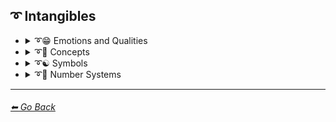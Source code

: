 ## ➰ Intangibles

- <details><summary>➰😁 Emotions and Qualities</summary><p>

    | Keyword        | Example      |
    | ------------- |:-------------:|
    |Happy| <img src="https://github.com/willwulfken/MidJourney-Styles-and-Keywords/blob/main/Images/MidJourney%20Styles%20(sphere)/sphere_Happy.png?raw=true" width="256" /> |
	|Excited| <img src="https://github.com/willwulfken/MidJourney-Styles-and-Keywords/blob/main/Images/MidJourney%20Styles%20(sphere)/sphere_Excited.png?raw=true" width="256" /> |
    |Sad| <img src="https://github.com/willwulfken/MidJourney-Styles-and-Keywords/blob/main/Images/MidJourney%20Styles%20(sphere)/sphere_Sad.png?raw=true" width="256" /> |
    |Angry| <img src="https://github.com/willwulfken/MidJourney-Styles-and-Keywords/blob/main/Images/MidJourney%20Styles%20(sphere)/sphere_Angry.png?raw=true" width="256" /> |
	|Angelic| <img src="https://github.com/willwulfken/MidJourney-Styles-and-Keywords/blob/main/Images/MidJourney%20Styles%20(sphere)/sphere_Angelic.png?raw=true" width="256" /> |
    |Good| <img src="https://github.com/willwulfken/MidJourney-Styles-and-Keywords/blob/main/Images/MidJourney%20Styles%20(sphere)/sphere_Good.png?raw=true" width="256" /> |
    |Evil| <img src="https://github.com/willwulfken/MidJourney-Styles-and-Keywords/blob/main/Images/MidJourney%20Styles%20(sphere)/sphere_Evil.png?raw=true" width="256" /> |

    </p></details>


- <details><summary>➰🧠 Concepts</summary><p>

    | Keyword        | Example      |
    | ------------- |:-------------:|
    |Infused| <img src="https://github.com/willwulfken/MidJourney-Styles-and-Keywords/blob/main/Images/MidJourney%20Styles%20(sphere)/sphere_Infused.png?raw=true" width="256" /> |
    |Refreshing| <img src="https://github.com/willwulfken/MidJourney-Styles-and-Keywords/blob/main/Images/MidJourney%20Styles%20(sphere)/sphere_Refreshing.png?raw=true" width="256" /> |
    |Essence| <img src="https://github.com/willwulfken/MidJourney-Styles-and-Keywords/blob/main/Images/MidJourney%20Styles%20(sphere)/sphere_Essence.png?raw=true" width="256" /> |
    |Divine| <img src="https://github.com/willwulfken/MidJourney-Styles-and-Keywords/blob/main/Images/MidJourney%20Styles%20(sphere)/sphere_Divine.png?raw=true" width="256" /> |
    |Ineffable| <img src="https://github.com/willwulfken/MidJourney-Styles-and-Keywords/blob/main/Images/MidJourney%20Styles%20(sphere)/sphere_Ineffable.png?raw=true" width="256" /> |
	|Strong| <img src="https://github.com/willwulfken/MidJourney-Styles-and-Keywords/blob/main/Images/MidJourney%20Styles%20(sphere)/sphere_Strong.png?raw=true" width="256" /> |
    |Powerful| <img src="https://github.com/willwulfken/MidJourney-Styles-and-Keywords/blob/main/Images/MidJourney%20Styles%20(sphere)/sphere_Powerful.png?raw=true" width="256" /> |
    |Weak| <img src="https://github.com/willwulfken/MidJourney-Styles-and-Keywords/blob/main/Images/MidJourney%20Styles%20(sphere)/sphere_Weak.png?raw=true" width="256" /> |
    |Thin| <img src="https://github.com/willwulfken/MidJourney-Styles-and-Keywords/blob/main/Images/MidJourney%20Styles%20(sphere)/sphere_Thin.png?raw=true" width="256" /> |
    |Thick| <img src="https://github.com/willwulfken/MidJourney-Styles-and-Keywords/blob/main/Images/MidJourney%20Styles%20(sphere)/sphere_Thick.png?raw=true" width="256" /> |
	|Massive Scale| <img src="https://github.com/willwulfken/MidJourney-Styles-and-Keywords/blob/main/Images/MidJourney%20Styles%20(sphere)/sphere_massivescale.png?raw=true" width="256" /> |
	|Massive| <img src="https://github.com/willwulfken/MidJourney-Styles-and-Keywords/blob/main/Images/MidJourney%20Styles%20(sphere)/sphere_Massive.png?raw=true" width="256" /> |
	|Huge| <img src="https://github.com/willwulfken/MidJourney-Styles-and-Keywords/blob/main/Images/MidJourney%20Styles%20(sphere)/sphere_Huge.png?raw=true" width="256" /> |
	|Large| <img src="https://github.com/willwulfken/MidJourney-Styles-and-Keywords/blob/main/Images/MidJourney%20Styles%20(sphere)/sphere_Large.png?raw=true" width="256" /> |
	|Big| <img src="https://github.com/willwulfken/MidJourney-Styles-and-Keywords/blob/main/Images/MidJourney%20Styles%20(sphere)/sphere_Big.png?raw=true" width="256" /> |
	|Mini| <img src="https://github.com/willwulfken/MidJourney-Styles-and-Keywords/blob/main/Images/MidJourney%20Styles%20(sphere)/sphere_Mini.png?raw=true" width="256" /> |
	|Tiny| <img src="https://github.com/willwulfken/MidJourney-Styles-and-Keywords/blob/main/Images/MidJourney%20Styles%20(sphere)/sphere_Tiny.png?raw=true" width="256" /> |
	|Micro| <img src="https://github.com/willwulfken/MidJourney-Styles-and-Keywords/blob/main/Images/MidJourney%20Styles%20(sphere)/sphere_Micro.png?raw=true" width="256" /> |
	|Nano| <img src="https://github.com/willwulfken/MidJourney-Styles-and-Keywords/blob/main/Images/MidJourney%20Styles%20(sphere)/sphere_Nano.png?raw=true" width="256" /> |
	|Flexible| <img src="https://github.com/willwulfken/MidJourney-Styles-and-Keywords/blob/main/Images/MidJourney%20Styles%20(sphere)/sphere_Flexible.png?raw=true" width="256" /> |
	
    </p></details>


- <details><summary>➰☯ Symbols</summary><p>

    | Keyword        | Example      |
    | ------------- |:-------------:|
	|Yin Yang| <img src="https://github.com/willwulfken/MidJourney-Styles-and-Keywords/blob/main/Images/MidJourney%20Styles%20(sphere)/sphere_YinYang.png?raw=true" width="256" /> |

    </p></details>


- <details><summary>➰🔢 Number Systems</summary><p>

    | Keyword        | Example      |
    | ------------- |:-------------:|
	|Unary| <img src="https://github.com/willwulfken/MidJourney-Styles-and-Keywords/blob/main/Images/MidJourney%20Styles%20(sphere)/sphere_Unary.png?raw=true" width="256" /> |
	|Binary| <img src="https://github.com/willwulfken/MidJourney-Styles-and-Keywords/blob/main/Images/MidJourney%20Styles%20(sphere)/sphere_Binary.png?raw=true" width="256" /> |
	|Ternary| <img src="https://github.com/willwulfken/MidJourney-Styles-and-Keywords/blob/main/Images/MidJourney%20Styles%20(sphere)/sphere_Ternary.png?raw=true" width="256" /> |
	|Quaternary| <img src="https://github.com/willwulfken/MidJourney-Styles-and-Keywords/blob/main/Images/MidJourney%20Styles%20(sphere)/sphere_Quaternary.png?raw=true" width="256" /> |
	|Quinary| <img src="https://github.com/willwulfken/MidJourney-Styles-and-Keywords/blob/main/Images/MidJourney%20Styles%20(sphere)/sphere_Quinary.png?raw=true" width="256" /> |
	|Senary| <img src="https://github.com/willwulfken/MidJourney-Styles-and-Keywords/blob/main/Images/MidJourney%20Styles%20(sphere)/sphere_Senary.png?raw=true" width="256" /> |
	|Septenary| <img src="https://github.com/willwulfken/MidJourney-Styles-and-Keywords/blob/main/Images/MidJourney%20Styles%20(sphere)/sphere_Septenary.png?raw=true" width="256" /> |
	|Octal| <img src="https://github.com/willwulfken/MidJourney-Styles-and-Keywords/blob/main/Images/MidJourney%20Styles%20(sphere)/sphere_Octal.png?raw=true" width="256" /> |
	|Nonary| <img src="https://github.com/willwulfken/MidJourney-Styles-and-Keywords/blob/main/Images/MidJourney%20Styles%20(sphere)/sphere_Nonary.png?raw=true" width="256" /> |
	|Decimal| <img src="https://github.com/willwulfken/MidJourney-Styles-and-Keywords/blob/main/Images/MidJourney%20Styles%20(sphere)/sphere_Decimal.png?raw=true" width="256" /> |
	|Hexadecimal| <img src="https://github.com/willwulfken/MidJourney-Styles-and-Keywords/blob/main/Images/MidJourney%20Styles%20(sphere)/sphere_Hexadecimal.png?raw=true" width="256" /> |

    </p></details>



---
###### [⬅ Go Back](https://github.com/willwulfken/MidJourney-Styles-and-Keywords/blob/main/README.md)